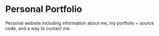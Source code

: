 # Personal Portfolio
Personal website including information about me, my portfolio + source code, and a way to contact me.
